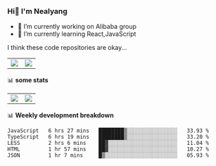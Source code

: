 ### Hi👋 I'm Nealyang

- 🔭 I’m currently working on Alibaba group
- 🌱 I’m currently learning React,JavaScript


I think these code repositories are okay...

<table>
  <tbody>
    <tr>
      <td>
        <a href="https://github.com/Nealyang/React-Express-Blog-Demo">
          <img align="center" src="https://github-readme-stats.vercel.app/api/pin/?username=Nealyang&repo=React-Express-Blog-Demo&theme=chartreuse-dark" />
        </a>
      </td>
       <td>
        <a href="https://github.com/Nealyang/PersonalBlog">
          <img align="center" src="https://github-readme-stats.vercel.app/api/pin/?username=Nealyang&repo=PersonalBlog&theme=chartreuse-dark" />
        </a>
      </td>
    </tr>
  </tbody>
</table>

📊 **some stats**


<table>
  <tbody>
    <tr>
      <td>
          <img align="center" src="https://github-readme-stats.vercel.app/api?username=Nealyang&theme=chartreuse-dark&show_icons=true" />
      </td>
       <td>
          <img align="center" src="https://github-readme-stats.vercel.app/api/top-langs/?username=Nealyang&theme=chartreuse-dark" />
      </td>
    </tr>
  </tbody>
</table>

📊 **Weekly development breakdown**

<!--START_SECTION:waka-->
```text
JavaScript   6 hrs 27 mins   ████████▒░░░░░░░░░░░░░░░░   33.93 % 
TypeScript   6 hrs 19 mins   ████████▒░░░░░░░░░░░░░░░░   33.20 % 
LESS         2 hrs 6 mins    ██▓░░░░░░░░░░░░░░░░░░░░░░   11.04 % 
HTML         1 hr 57 mins    ██▓░░░░░░░░░░░░░░░░░░░░░░   10.27 % 
JSON         1 hr 7 mins     █▒░░░░░░░░░░░░░░░░░░░░░░░   05.93 % 
```
<!--END_SECTION:waka-->
